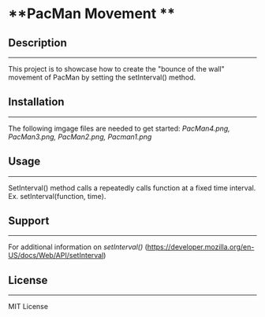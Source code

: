 # **PacMan Movement **
## **Description** 
______
 This project is to showcase how to create the "bounce of the wall" movement of PacMan by setting the setInterval() method.
## **Installation** 
_______
The following imgage files are needed to get started:<em> PacMan4.png, PacMan3.png, PacMan2.png, Pacman1.png </em>
## **Usage** 
______
SetInterval() method calls a repeatedly calls function at a fixed time interval. Ex. setInterval(function, time).  
## **Support** 
_____
For additional information on <em>setInterval()</em> (https://developer.mozilla.org/en-US/docs/Web/API/setInterval)
## **License** 
_____
MIT License 
